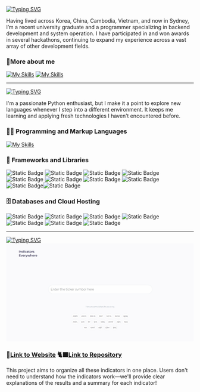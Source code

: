 [![Typing SVG](https://readme-typing-svg.demolab.com?font=Kanit&weight=600&size=30&pause=500000&color=FFFFFF&vCenter=true&width=435&lines=😊+About+me)](https://git.io/typing-svg)

Having lived across Korea, China, Cambodia, Vietnam, and now in Sydney, I’m a recent university graduate and a programmer specializing in backend development and system operation. I have participated in and won awards in several hackathons, continuing to expand my experience across a vast array of other development fields.

### 👤More about me 

[![My Skills](https://skillicons.dev/icons?i=linkedin)](linkedin.com/in/minseok-kim-a9731a273) [![My Skills](https://skillicons.dev/icons?i=notion)](https://helpful-shield-d0f.notion.site/Welcome-15690bbb052d44c5886a6fa566d887e9?pvs=4)

---

[![Typing SVG](https://readme-typing-svg.demolab.com?font=Kanit&weight=600&size=30&pause=50000&color=FFFFFF&vCenter=true&width=435&lines=🛠️+Technologies)](https://git.io/typing-svg)

I'm a passionate Python enthusiast, but I make it a point to explore new languages whenever I step into a different environment. It keeps me learning and applying fresh technologies I haven’t encountered before.

### 👨‍💻 Programming and Markup Languages
[![My Skills](https://skillicons.dev/icons?i=python,nodejs,typescript,rust,java,mysql,c,flutter,html,css,js,markdown,latex)](https://skillicons.dev)
### 🧰 Frameworks and Libraries
![Static Badge](https://img.shields.io/badge/Django-green?style=flat&logo=django&labelColor=rgb(15%2C%2060%2C%2045)&color=rgb(15%2C%2060%2C%2045))
![Static Badge](https://img.shields.io/badge/Flask-white?style=flat&logo=flask&labelColor=101010&color=101010)
![Static Badge](https://img.shields.io/badge/Express.js-white?style=flat&logo=express&logoColor=white&labelColor=rgb(239%2C%20216%2C%2029)&color=rgb(239%2C%20216%2C%2029))
![Static Badge](https://img.shields.io/badge/Pandas-150458.svg?logo=pandas&logoColor=white)
![Static Badge](https://img.shields.io/badge/React-white?style=flat&logo=React&logoColor=white&labelColor=rgb(60%2C%20150%2C%20174)&color=rgb(60%2C%20150%2C%20174))
![Static Badge](https://img.shields.io/badge/Docker-white?style=flat&logo=Docker&logoColor=white&labelColor=rgb(23%2C%2077%2C%20187)&color=rgb(23%2C%2077%2C%20187))
![Static Badge](https://img.shields.io/badge/Kubernetes-white?style=flat&logo=Kubernetes&logoColor=white&labelColor=2252b2&color=2252b2)
![Static Badge](https://img.shields.io/badge/Numpy-013243.svg?logo=numpy&logoColor=white)
![Static Badge](https://img.shields.io/badge/GitHub%20Actions-2671E5.svg?logo=github&logoColor=white%20actions&logoColor=white)![Static Badge](https://img.shields.io/badge/Google_Maps_API-white?style=flat&logo=googlemaps&logoColor=white&labelColor=27ae45&color=27ae45)

### 🗄️ Databases and Cloud Hosting
![Static Badge](https://img.shields.io/badge/PostgreSQL-316192.svg?logo=postgresql&logoColor=white)
![Static Badge](https://img.shields.io/badge/MongoDB-4ea94b.svg?logo=mongodb&logoColor=white)
![Static Badge](https://img.shields.io/badge/Repl.it-0D101E.svg?logo=Replit&logoColor=white)
![Static Badge](https://img.shields.io/badge/Notion-010101.svg?logo=notion&logoColor=white)![Static Badge](https://img.shields.io/badge/AWS_EC2-white?style=flat&logo=amazonec2&logoColor=white&labelColor=bf5713&color=bf5713)
![Static Badge](https://img.shields.io/badge/AWS_RDS-white?style=flat&logo=amazonrds&logoColor=white&labelColor=203f5b&color=203f5b)
![Static Badge](https://img.shields.io/badge/AWS_S3-white?style=flat&logo=amazons3&logoColor=white&labelColor=872e21&color=872e21)

---

[![Typing SVG](https://readme-typing-svg.demolab.com?font=Kanit&weight=600&size=30&pause=50000&color=FFFFFF&vCenter=true&width=435&lines=✨+Try+my+latest+project)](https://git.io/typing-svg)
![indicators-everywhere.gif](imgs/indicators-everywhere.gif)
### 🔗[Link to Website](https://indicatorseverywhere.min1870.com/) 🐈‍⬛[Link to Repository](https://github.com/min-1870/indicators_everywhere/)

This project aims to organize all these indicators in one place. Users don't need to understand how the indicators work—we'll provide clear explanations of the results and a summary for each indicator!